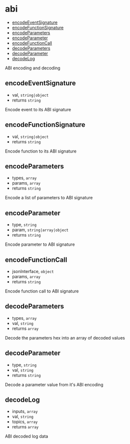 # abi

+ [encodeEventSignature](#encodeEventSignature)
+ [encodeFunctionSignature](#encodeFunctionSignature)
+ [encodeParameters](#encodeParameters)
+ [encodeParameter](#encodeParameter)
+ [encodeFunctionCall](#encodeFunctionCall)
+ [decodeParameters](#decodeParameters)
+ [decodeParameter](#decodeParameter)
+ [decodeLog](#decodeLog)

ABI encoding and decoding

## encodeEventSignature

+ val, `string|object`
+ returns `string` 

Encode event to its ABI signature

## encodeFunctionSignature

+ val, `string|object`
+ returns `string` 

Encode function to its ABI signature

## encodeParameters

+ types, `array`
+ params, `array`
+ returns `string` 

Encode a list of parameters to ABI signature

## encodeParameter

+ type, `string`
+ param, `string|array|object`
+ returns `string` 

Encode parameter to ABI signature

## encodeFunctionCall

+ jsonInterface, `object`
+ params, `array`
+ returns `string` 

Encode function call to ABI signature

## decodeParameters

+ types, `array`
+ val, `string`
+ returns `array` 

Decode the parameters hex into an array of decoded values

## decodeParameter

+ type, `string`
+ val, `string`
+ returns `string` 

Decode a parameter value from it's ABI encoding

## decodeLog

+ inputs, `array`
+ val, `string`
+ topics, `array`
+ returns `array` 

ABI decoded log data

